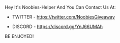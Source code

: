 Hey It's Noobies-Helper And You Can Contact Us At:

- TWITTER - https://twitter.com/NoobiesGiveaway

- DISCORD - https://discord.gg/YnJ66UMAh


BE ENJOYED!

